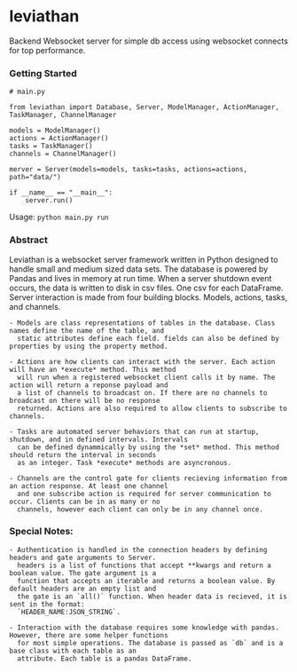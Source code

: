 # leviathan
Backend Websocket server for simple db access using websocket connects for top performance. 


### Getting Started

```
# main.py

from leviathan import Database, Server, ModelManager, ActionManager, TaskManager, ChannelManager

models = ModelManager()
actions = ActionManager()
tasks = TaskManager()
channels = ChannelManager()

merver = Server(models=models, tasks=tasks, actions=actions, path="data/")

if __name__ == "__main__":
    server.run()
```
Usage: `python main.py run`


### Abstract 
Leviathan is a websocket server framework written in Python designed to handle small and medium sized data sets. 
The database is powered by Pandas and lives in memory at run time. When a server shutdown event occurs, the data is 
written to disk in csv files. One csv for each DataFrame. Server interaction is made from four building blocks. Models, 
actions, tasks, and channels. 

	- Models are class representations of tables in the database. Class names define the name of the table, and
	  static attributes define each field. fields can also be defined by properties by using the property method.
	  
	- Actions are how clients can interact with the server. Each action will have an *execute* method. This method
	  will run when a registered websocket client calls it by name. The action will return a reponse payload and
	  a list of channels to broadcast on. If there are no channels to broadcast on there will be no response
	  returned. Actions are also required to allow clients to subscribe to channels.
	  
	- Tasks are automated server behaviors that can run at startup, shutdown, and in defined intervals. Intervals
	  can be defined dynammically by using the *set* method. This method should return the interval in seconds
	  as an integer. Task *execute* methods are asyncronous.
	  
	- Channels are the control gate for clients recieving information from an action response. At least one channel
 	  and one subscribe action is required for server communication to occur. Clients can be in as many or no 
	  channels, however each client can only be in any channel once. 

### Special Notes:
	- Authentication is handled in the connection headers by defining headers and gate arguments to Server.
	  headers is a list of functions that accept **kwargs and return a boolean value. The gate argument is a 
	  function that accepts an iterable and returns a boolean value. By default headers are an empty list and
	  the gate is an `all()` function. When header data is recieved, it is sent in the format: 
	  `HEADER_NAME:JSON_STRING`.
	  
	- Interaction with the database requires some knowledge with pandas. However, there are some helper functions
	  for most simple operations. The database is passed as `db` and is a base class with each table as an 
	  attribute. Each table is a pandas DataFrame.

